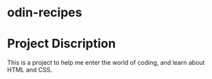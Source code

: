# odin-recipes
<h1>Project Discription</h1>
<p>This is a project to help me enter the world of coding, and learn about HTML and CSS.</p>